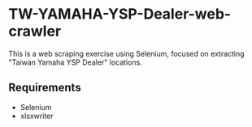 # TW-YAMAHA-YSP-Dealer-web-crawler
This is a web scraping exercise using Selenium, focused on extracting "Taiwan Yamaha YSP Dealer" locations.


## Requirements
- Selenium
- xlsxwriter
